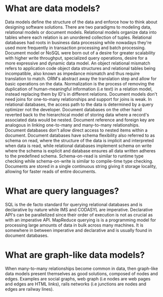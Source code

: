 # What are data models?

Data models define the structure of the data and enforce how to
think about designing software solutions. There are two paradigms
to modeling data, relational models or document models. Relational
models organize data into tables where each relation is an unordered
collection of tuples. Relational databases had roots in business data
processing while nowadays they're used more frequently in transaction
processing and batch processing. Document model or NoSQL were born out
of a desire for greater scalability with higher write throughput,
specialized query operations, desire for a more expressive and dynamic
data model. An object relational mismatch refers to application code
object data structures and relational tables being incompatible, also known
as impedance mismatch and thus require translation to match. ORM's abstract
away the translation step and allow for basic operations on the data.
Normalization is the process of removing the duplication of human-meaningful
information (i.e text) in a relation model, instead replacing them by ID's in
different relations. Document models don't need joins for one-to-many relationships
and support for joins is weak. In relational databases, the access path to the data
is determined by a query optimizer not the developer. Document databases on the other
hand reverted back to the hierarchical model of storing data where a record's associated
data would be nested. Document reference and foreign key are analogous in
linking one-to-many and many-to-many relationships. Document databases don't allow
direct access to nested items within a document. Document databases have
schema flexibility also referred to as schema on read, where the structure of
the data is implicit and interpreted when data is read, while relational databases
implement schema on write where the schema is explicit and database ensures all
data written adheres to the predefined schema. Schema-on-read is similar to runtime
type checking while schema-on-write is similar to compile-time type checking.
Documents are stored in a single continuous string giving it storage locality,
allowing for faster reads of entire documents.

# What are query languages?

SQL is the de facto standard for querying relational databases and is declarative
by nature while IMS and CODASYL are imperative. Declarative API's can be parallelized
since their order of execution is not as crucial as with an imperative API. MapReduce
querying is is a programming model for processing large amounts of data in bulk
across many machines. It is somewhere in between imperative and declarative and is
usually found in document databases.

# What are graph-like data models?

When many-to-many relationships become common in data, then graph-like data models
present themselves as good solutions, composed of nodes and edges. Examples are
social graphs, web graph (i.e nodes are web pages and edges are HTML links), rails
networks (i.e junctions are nodes and edges are railway lines).
